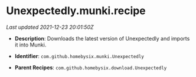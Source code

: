 # Unexpectedly.munki.recipe

_Last updated 2021-12-23 20:01:50Z_

- **Description**: Downloads the latest version of Unexpectedly and imports it into Munki.

- **Identifier**: `com.github.homebysix.munki.Unexpectedly`

- **Parent Recipes**: `com.github.homebysix.download.Unexpectedly`
